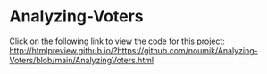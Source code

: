 # Analyzing-Voters

Click on the following link to view the code for this project:
http://htmlpreview.github.io/?https://github.com/noumik/Analyzing-Voters/blob/main/AnalyzingVoters.html

